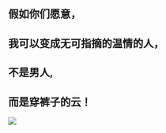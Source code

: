 

## 假如你们愿意，
## 我可以变成无可指摘的温情的人，
## 不是男人,
## 而是穿裤子的云！
![](http://www.yanming.im/files/gimgs/3_301.jpg)
